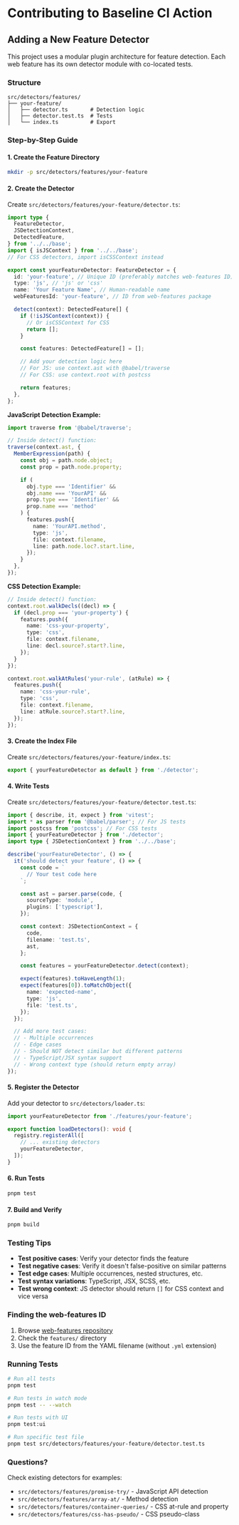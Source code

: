 # Contributing to Baseline CI Action

## Adding a New Feature Detector

This project uses a modular plugin architecture for feature detection. Each web feature has its own detector module with co-located tests.

### Structure

```
src/detectors/features/
├── your-feature/
│   ├── detector.ts       # Detection logic
│   ├── detector.test.ts  # Tests
│   └── index.ts          # Export
```

### Step-by-Step Guide

#### 1. Create the Feature Directory

```bash
mkdir -p src/detectors/features/your-feature
```

#### 2. Create the Detector

Create `src/detectors/features/your-feature/detector.ts`:

```typescript
import type {
  FeatureDetector,
  JSDetectionContext,
  DetectedFeature,
} from '../../base';
import { isJSContext } from '../../base';
// For CSS detectors, import isCSSContext instead

export const yourFeatureDetector: FeatureDetector = {
  id: 'your-feature', // Unique ID (preferably matches web-features ID)
  type: 'js', // 'js' or 'css'
  name: 'Your Feature Name', // Human-readable name
  webFeaturesId: 'your-feature', // ID from web-features package

  detect(context): DetectedFeature[] {
    if (!isJSContext(context)) {
      // Or isCSSContext for CSS
      return [];
    }

    const features: DetectedFeature[] = [];

    // Add your detection logic here
    // For JS: use context.ast with @babel/traverse
    // For CSS: use context.root with postcss

    return features;
  },
};
```

**JavaScript Detection Example:**

```typescript
import traverse from '@babel/traverse';

// Inside detect() function:
traverse(context.ast, {
  MemberExpression(path) {
    const obj = path.node.object;
    const prop = path.node.property;

    if (
      obj.type === 'Identifier' &&
      obj.name === 'YourAPI' &&
      prop.type === 'Identifier' &&
      prop.name === 'method'
    ) {
      features.push({
        name: 'YourAPI.method',
        type: 'js',
        file: context.filename,
        line: path.node.loc?.start.line,
      });
    }
  },
});
```

**CSS Detection Example:**

```typescript
// Inside detect() function:
context.root.walkDecls((decl) => {
  if (decl.prop === 'your-property') {
    features.push({
      name: 'css-your-property',
      type: 'css',
      file: context.filename,
      line: decl.source?.start?.line,
    });
  }
});

context.root.walkAtRules('your-rule', (atRule) => {
  features.push({
    name: 'css-your-rule',
    type: 'css',
    file: context.filename,
    line: atRule.source?.start?.line,
  });
});
```

#### 3. Create the Index File

Create `src/detectors/features/your-feature/index.ts`:

```typescript
export { yourFeatureDetector as default } from './detector';
```

#### 4. Write Tests

Create `src/detectors/features/your-feature/detector.test.ts`:

```typescript
import { describe, it, expect } from 'vitest';
import * as parser from '@babel/parser'; // For JS tests
import postcss from 'postcss'; // For CSS tests
import { yourFeatureDetector } from './detector';
import type { JSDetectionContext } from '../../base';

describe('yourFeatureDetector', () => {
  it('should detect your feature', () => {
    const code = `
      // Your test code here
    `;

    const ast = parser.parse(code, {
      sourceType: 'module',
      plugins: ['typescript'],
    });

    const context: JSDetectionContext = {
      code,
      filename: 'test.ts',
      ast,
    };

    const features = yourFeatureDetector.detect(context);

    expect(features).toHaveLength(1);
    expect(features[0]).toMatchObject({
      name: 'expected-name',
      type: 'js',
      file: 'test.ts',
    });
  });

  // Add more test cases:
  // - Multiple occurrences
  // - Edge cases
  // - Should NOT detect similar but different patterns
  // - TypeScript/JSX syntax support
  // - Wrong context type (should return empty array)
});
```

#### 5. Register the Detector

Add your detector to `src/detectors/loader.ts`:

```typescript
import yourFeatureDetector from './features/your-feature';

export function loadDetectors(): void {
  registry.registerAll([
    // ... existing detectors
    yourFeatureDetector,
  ]);
}
```

#### 6. Run Tests

```bash
pnpm test
```

#### 7. Build and Verify

```bash
pnpm build
```

### Testing Tips

- **Test positive cases**: Verify your detector finds the feature
- **Test negative cases**: Verify it doesn't false-positive on similar patterns
- **Test edge cases**: Multiple occurrences, nested structures, etc.
- **Test syntax variations**: TypeScript, JSX, SCSS, etc.
- **Test wrong context**: JS detector should return `[]` for CSS context and vice versa

### Finding the web-features ID

1. Browse [web-features repository](https://github.com/web-platform-dx/web-features)
2. Check the `features/` directory
3. Use the feature ID from the YAML filename (without `.yml` extension)

### Running Tests

```bash
# Run all tests
pnpm test

# Run tests in watch mode
pnpm test -- --watch

# Run tests with UI
pnpm test:ui

# Run specific test file
pnpm test src/detectors/features/your-feature/detector.test.ts
```

### Questions?

Check existing detectors for examples:

- `src/detectors/features/promise-try/` - JavaScript API detection
- `src/detectors/features/array-at/` - Method detection
- `src/detectors/features/container-queries/` - CSS at-rule and property
- `src/detectors/features/css-has-pseudo/` - CSS pseudo-class
